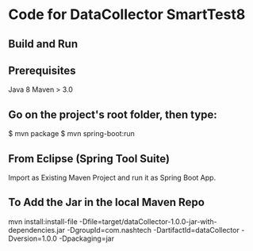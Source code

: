 # Code for DataCollector SmartTest8

Build and Run
-------------

Prerequisites
-------------
Java 8
Maven > 3.0


Go on the project's root folder, then type:
------------------------------------------
$ mvn package
$ mvn spring-boot:run

From Eclipse (Spring Tool Suite)
---------------------------------
Import as Existing Maven Project and run it as Spring Boot App.

To Add the Jar in the local Maven Repo
-------------------------------------

mvn install:install-file -Dfile=target/dataCollector-1.0.0-jar-with-dependencies.jar -DgroupId=com.nashtech -DartifactId=dataCollector -Dversion=1.0.0 -Dpackaging=jar






